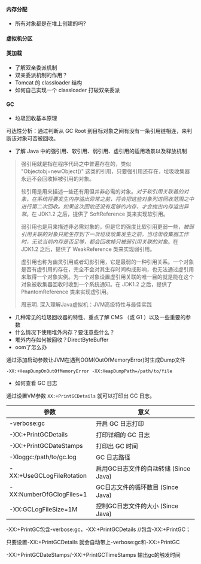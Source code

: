 #### 内存分配

- 所有对象都是在堆上创建的吗?

#### 虚拟机分区

#### 类加载
- 了解双亲委派机制
- 双亲委派机制的作用？
- Tomcat 的 classloader 结构
- 如何自己实现一个 classloader 打破双亲委派

#### GC
- 垃圾回收基本原理

可达性分析：通过判断从 GC Root 到目标对象之间有没有一条引用链相连，来判断该对象可否被回收。

- 了解 Java 中的强引用、软引用、弱引用、虚引用的适用场景以及释放机制

> 强引用就是指在程序代码之中普遍存在的，类似 "Objectobj=newObject()" 这类的引用，只要强引用还存在，垃圾收集器永远不会回收掉被引用的对象。
>
> 软引用是用来描述一些还有用但并非必需的对象。*对于软引用关联着的对象，在系统将要发生内存溢出异常之前，将会把这些对象列进回收范围之中进行第二次回收。如果这次回收还没有足够的内存，才会抛出内存溢出异常*。在 JDK1.2 之后，提供了 SoftReference 类来实现软引用。
>
> 弱引用也是用来描述非必需对象的，但是它的强度比软引用更弱一些，*被弱引用关联的对象只能生存到下一次垃圾收集发生之前。当垃圾收集器工作时，无论当前内存是否足够，都会回收掉只被弱引用关联的对象*。在 JDK1.2 之后，提供了 WeakReference 类来实现弱引用。
>
> 虚引用也称为幽灵引用或者幻影引用，它是最弱的一种引用关系。一个对象是否有虚引用的存在，完全不会对其生存时间构成影响，也无法通过虚引用来取得一个对象实例。为一个对象设置虚引用关联的唯一目的就是能在这个对象被收集器回收时收到一个系统通知。在 JDK1.2 之后，提供了 PhantomReference 类来实现虚引用。
>
> 周志明. 深入理解Java虚拟机：JVM高级特性与最佳实践

- 几种常见的垃圾回收器的特性、重点了解 CMS （或 G1 ）以及一些重要的参数
- 什么情况下使用堆外内存？要注意些什么？
- 堆外内存如何被回收？DirectByteBuffer
- oom了怎么办

通过添加启动参数让JVM在遇到OOM(OutOfMemoryError)时生成Dump文件

`-XX:+HeapDumpOnOutOfMemoryError -XX:HeapDumpPath=/path/to/file`

- 如何查看 GC 日志

通过设置VM参数 `XX:+PrintGCDetails` 就可以打印出 GC 日志。

参数| 意义
---|---
-verbose:gc  | 开启 GC 日志打印
-XX:+PrintGCDetails  | 打印详细的 GC 日志
-XX:+PrintGCDateStamps | 打印出 GC 时间
-Xloggc:/path/to/gc.log| GC 日志路径
-XX:+UseGCLogFileRotation |  启用GC日志文件的自动转储 (Since Java)
-XX:NumberOfGClogFiles=1 |  GC日志文件的循环数目 (Since Java)
-XX:GCLogFileSize=1M |  控制GC日志文件的大小 (Since Java)

-XX:+PrintGC包含-verbose:gc，-XX:+PrintGCDetails //包含-XX:+PrintGC；

只要设置-XX:+PrintGCDetails 就会自动带上-verbose:gc和-XX:+PrintGC

-XX:+PrintGCDateStamps/-XX:+PrintGCTimeStamps 输出gc的触发时间